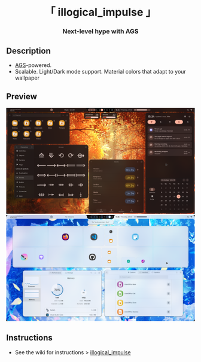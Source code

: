<div align="center">
    <h1>「 illogical_impulse 」</h1>
    <h3> Next-level hype with AGS </h3>
</div>

## Description
- [AGS](https://github.com/Aylur/ags/)-powered.
- Scalable. Light/Dark mode support. Material colors that adapt to your wallpaper

## Preview
![image](./assets/illogical_impulse_dark.png)
![image](./assets/illogical_impulse_light.png)

## Instructions
- See the wiki for instructions > [illogical_impulse](https://github.com/end-4/dots-hyprland/wiki/illogical_impulse) 

